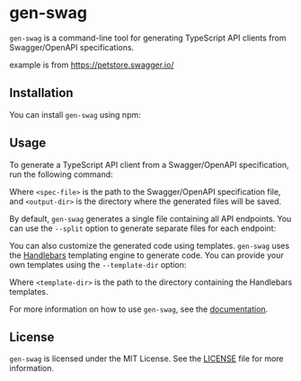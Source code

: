 # gen-swag

`gen-swag` is a command-line tool for generating TypeScript API clients from Swagger/OpenAPI specifications.

example is from https://petstore.swagger.io/

## Installation

You can install `gen-swag` using npm:

## Usage

To generate a TypeScript API client from a Swagger/OpenAPI specification, run the following command:

Where `<spec-file>` is the path to the Swagger/OpenAPI specification file, and `<output-dir>` is the directory where the generated files will be saved.

By default, `gen-swag` generates a single file containing all API endpoints. You can use the `--split` option to generate separate files for each endpoint:

You can also customize the generated code using templates. `gen-swag` uses the [Handlebars](https://handlebarsjs.com/) templating engine to generate code. You can provide your own templates using the `--template-dir` option:

Where `<template-dir>` is the path to the directory containing the Handlebars templates.

For more information on how to use `gen-swag`, see the [documentation](https://github.com/example/gen-swag).

## License

`gen-swag` is licensed under the MIT License. See the [LICENSE](LICENSE) file for more information.
